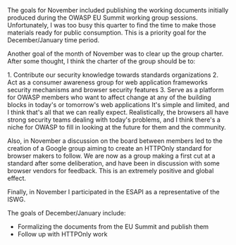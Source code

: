 The goals for November included publishing the working documents
initially produced during the OWASP EU Summit working group sessions.
Unfortunately, I was too busy this quarter to find the time to make
those materials ready for public consumption. This is a priority goal
for the December/January time period.

Another goal of the month of November was to clear up the group charter.
After some thought, I think the charter of the group should be to:

1\. Contribute our security knowledge towards standards organizations
2\. Act as a consumer awareness group for web application frameworks
security mechanisms and browser security features
3\. Serve as a platform for OWASP members who want to affect change at
any of the building blocks in today's or tomorrow's web applications
It's simple and limited, and I think that's all that we can really
expect. Realistically, the browsers all have strong security teams
dealing with today's problems, and I think there's a niche for OWASP to
fill in looking at the future for them and the community.

Also, in November a discussion on the board between members led to the
creation of a Google group aiming to create an HTTPOnly standard for
browser makers to follow. We are now as a group making a first cut at a
standard after some deliberation, and have been in discussion with some
browser vendors for feedback. This is an extremely positive and global
effect.

Finally, in November I participated in the ESAPI as a representative of
the ISWG.

The goals of December/January include:

  - Formalizing the documents from the EU Summit and publish them
  - Follow up with HTTPOnly work